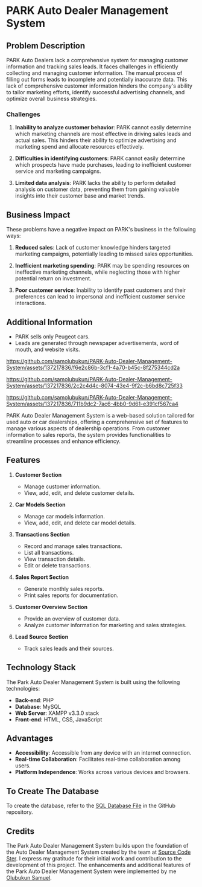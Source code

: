 # PARK Auto Dealer Management System
## Problem Description

PARK Auto Dealers lack a comprehensive system for managing customer information and tracking sales leads. It faces challenges in efficiently collecting and managing customer information. The manual process of filling out forms leads to incomplete and potentially inaccurate data. This lack of comprehensive customer information hinders the company's ability to tailor marketing efforts, identify successful advertising channels, and optimize overall business strategies.

### Challenges

1. **Inability to analyze customer behavior**: PARK cannot easily determine which marketing channels are most effective in driving sales leads and actual sales. This hinders their ability to optimize advertising and marketing spend and allocate resources effectively.
   
2. **Difficulties in identifying customers**: PARK cannot easily determine which prospects have made purchases, leading to inefficient customer service and marketing campaigns.
   
3. **Limited data analysis**: PARK lacks the ability to perform detailed analysis on customer data, preventing them from gaining valuable insights into their customer base and market trends.

## Business Impact

These problems have a negative impact on PARK's business in the following ways:

1. **Reduced sales**: Lack of customer knowledge hinders targeted marketing campaigns, potentially leading to missed sales opportunities.
   
2. **Inefficient marketing spending**: PARK may be spending resources on ineffective marketing channels, while neglecting those with higher potential return on investment.
   
3. **Poor customer service**: Inability to identify past customers and their preferences can lead to impersonal and inefficient customer service interactions.

## Additional Information

- PARK sells only Peugeot cars.
- Leads are generated through newspaper advertisements, word of mouth, and website visits.




https://github.com/samolubukun/PARK-Auto-Dealer-Management-System/assets/137217836/f6e2c86b-3cf1-4a70-b45c-8f275344cd2a



https://github.com/samolubukun/PARK-Auto-Dealer-Management-System/assets/137217836/2c2c4d4c-8074-43e4-9f2c-b6bd8c725f33



https://github.com/samolubukun/PARK-Auto-Dealer-Management-System/assets/137217836/711b9dc2-7ac6-4bb0-9d61-e391cf567ca4



PARK Auto Dealer Management System is a web-based solution tailored for used auto or car dealerships, offering a comprehensive set of features to manage various aspects of dealership operations. From customer information to sales reports, the system provides functionalities to streamline processes and enhance efficiency.

## Features

1. **Customer Section**
    - Manage customer information.
    - View, add, edit, and delete customer details.

2. **Car Models Section**
    - Manage car models information.
    - View, add, edit, and delete car model details.

3. **Transactions Section**
    - Record and manage sales transactions.
    - List all transactions.
    - View transaction details.
    - Edit or delete transactions.

4. **Sales Report Section**
    - Generate monthly sales reports.
    - Print sales reports for documentation.

5. **Customer Overview Section**
    - Provide an overview of customer data.
    - Analyze customer information for marketing and sales strategies.

6. **Lead Source Section**
    - Track sales leads and their sources.

## Technology Stack

The Park Auto Dealer Management System is built using the following technologies:

- **Back-end**: PHP
- **Database**: MySQL
- **Web Server**: XAMPP v3.3.0 stack
- **Front-end**: HTML, CSS, JavaScript

## Advantages

- **Accessibility**: Accessible from any device with an internet connection.
- **Real-time Collaboration**: Facilitates real-time collaboration among users.
- **Platform Independence**: Works across various devices and browsers.

## To Create The Database 
To create the database, refer to the [SQL Database File](https://github.com/samolubukun/PARK-Auto-Dealer-Management-System/blob/main/PARK%20ADMS/SQL%20(Database)) in the GitHub repository.


## Credits

The Park Auto Dealer Management System builds upon the foundation of the Auto Dealer Management System created by the team at [Source Code Ster](https://www.sourcecodester.com/php/15371/auto-dealer-management-system-phpoop-free-source-code.html). I express my gratitude for their initial work and contribution to the development of this project.
The enhancements and additional features of the Park Auto Dealer Management System were implemented by me [Olubukun Samuel](https://github.com/samolubukun).

